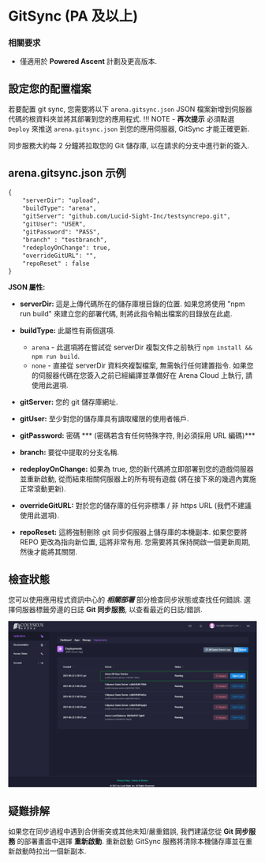 # GitSync (PA 及以上)

### 相關要求

* 僅適用於 **Powered Ascent** 計劃及更高版本.

## 設定您的配置檔案

若要配置 git sync, 您需要將以下 ```arena.gitsync.json``` JSON 檔案新增到伺服器代碼的根資料夾並將其部署到您的應用程式.
!!! NOTE
    - **再次提示** 必須點選 `Deploy` 來推送 ```arena.gitsync.json``` 到您的應用伺服器, GitSync 才能正確更新.

同步服務大約每 2 分鐘將拉取您的 Git 儲存庫, 以在請求的分支中進行新的簽入.

## arena.gitsync.json 示例
```
{
    "serverDir": "upload",
    "buildType": "arena",
    "gitServer": "github.com/Lucid-Sight-Inc/testsyncrepo.git",
    "gitUser": "USER",
    "gitPassword": "PASS",
    "branch" : "testbranch",
    "redeployOnChange": true,
    "overrideGitURL": "",
    "repoReset" : false
}
```

**JSON 屬性:**

- **serverDir:** 這是上傳代碼所在的儲存庫根目錄的位置. 如果您將使用 "npm run build" 來建立您的部署代碼, 則將此指令輸出檔案的目錄放在此處.

- **buildType:** 此屬性有兩個選項.
    - `arena` - 此選項將在嘗試從 serverDir 複製文件之前執行 ```npm install && npm run build```.
    - `none` - 直接從 serverDir 資料夾複製檔案, 無需執行任何建置指令. 如果您的伺服器代碼在您簽入之前已經編譯並準備好在 Arena Cloud 上執行, 請使用此選項.

- **gitServer:** 您的 git 儲存庫網址.

- **gitUser:** 至少對您的儲存庫具有讀取權限的使用者帳戶.

- **gitPassword:** 密碼 *** (密碼若含有任何特殊字符, 則必須採用 URL 編碼)***

- **branch:** 要從中提取的分支名稱.

- **redeployOnChange:** 如果為 true, 您的新代碼將立即部署到您的遊戲伺服器並重新啟動, 從而結束相關伺服器上的所有現有遊戲 (將在接下來的幾週內實施正常滾動更新).

- **overrideGitURL:** 對於您的儲存庫的任何非標準 / 非 https URL (我們不建議使用此選項).

- **repoReset:** 這將強制刪除 git 同步伺服器上儲存庫的本機副本. 如果您要將 REPO 更改為指向新位置, 這將非常有用. 您需要將其保持開啟一個更新周期, 然後才能將其關閉.

## 檢查狀態

您可以使用應用程式資訊中心的 ***相關部署*** 部分檢查同步狀態或查找任何錯誤. 選擇伺服器標籤旁邊的日誌 **Git 同步服務**, 以查看最近的日誌/錯誤.

![Arena 應用程式管理視圖](../../images/git-sync-logs.jpg)

## 疑難排解
如果您在同步過程中遇到合併衝突或其他未知/嚴重錯誤, 我們建議您從 **Git 同步服務** 的部署畫面中選擇 **重新啟動**. 重新啟動 GitSync 服務將清除本機儲存庫並在重新啟動時拉出一個新副本.
